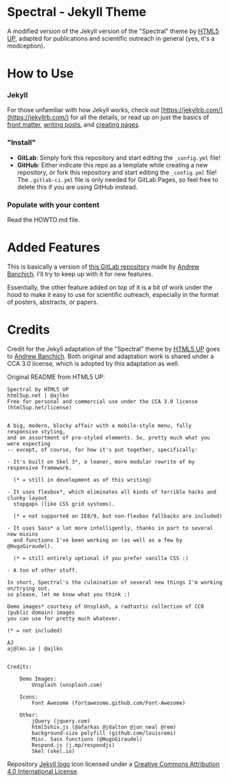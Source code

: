 # Spectral - Jekyll Theme

A modified version of the Jekyll version of the "Spectral" theme by [HTML5 UP](https://html5up.net/), adapted for publications and scientific outreach in general (yes, it's a modception).

# How to Use

### Jekyll

For those unfamiliar with how Jekyll works, check out [https://jekyllrb.com/](https://jekyllrb.com/) for all the details,
or read up on just the basics of [front matter](https://jekyllrb.com/docs/frontmatter/), [writing posts](https://jekyllrb.com/docs/posts/), and [creating pages](https://jekyllrb.com/docs/pages/).

### "Install"

- **GitLab**: Simply fork this repository and start editing the `_config.yml` file!  
- **GitHub**: Either indicate this repo as a template while creating a new repository, or fork this repository and start editing the `_config.yml` file! The `.gitlab-ci.yml` file is only needed for GitLab Pages, so feel free to delete this if you are using GitHub instead.

### Populate with your content

Read the HOWTO.md file.


# Added Features

This is basically a version of [this GitLab repository](https://gitlab.com/andrewbanchich/spectral-jekyll-theme) made by [Andrew Banchich](https://github.com/andrewbanchich). I'll try to keep up with it for new features.

Essentially, the other feature added on top of it is a bit of work under the hood to make it easy to use for scientific outreach, especially in the format of posters, abstracts, or papers.

# Credits

Credit for the Jekyll adaptation of the "Spectral" theme by [HTML5 UP](https://html5up.net/) goes to [Andrew Banchich](https://github.com/andrewbanchich). Both original and adaptation work is shared under a CCA 3.0 license, which is adopted by this adaptation as well.


Original README from HTML5 UP:

```
Spectral by HTML5 UP
html5up.net | @ajlkn
Free for personal and commercial use under the CCA 3.0 license (html5up.net/license)


A big, modern, blocky affair with a mobile-style menu, fully responsive styling,
and an assortment of pre-styled elements. So, pretty much what you were expecting
-- except, of course, for how it's put together, specifically:

- It's built on Skel 3*, a leaner, more modular rewrite of my responsive framework.

  (* = still in development as of this writing)

- It uses flexbox*, which eliminates all kinds of terrible hacks and clunky layout
  stopgaps (like CSS grid systems).

  (* = not supported on IE8/9, but non-flexbox fallbacks are included)

- It uses Sass* a lot more intelligently, thanks in part to several new mixins
  and functions I've been working on (as well as a few by @HugoGiraudel).

  (* = still entirely optional if you prefer vanilla CSS :)

- A ton of other stuff.

In short, Spectral's the culmination of several new things I'm working on/trying out,
so please, let me know what you think :)

Demo images* courtesy of Unsplash, a radtastic collection of CC0 (public domain) images
you can use for pretty much whatever.

(* = not included)

AJ
aj@lkn.io | @ajlkn


Credits:

	Demo Images:
		Unsplash (unsplash.com)

	Icons:
		Font Awesome (fortawesome.github.com/Font-Awesome)

	Other:
		jQuery (jquery.com)
		html5shiv.js (@afarkas @jdalton @jon_neal @rem)
		background-size polyfill (github.com/louisremi)
		Misc. Sass functions (@HugoGiraudel)
		Respond.js (j.mp/respondjs)
		Skel (skel.io)

```

Repository [Jekyll logo](https://github.com/jekyll/brand) icon licensed under a [Creative Commons Attribution 4.0 International License](http://choosealicense.com/licenses/cc-by-4.0/).
